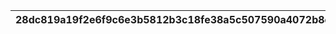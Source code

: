 |28dc819a19f2e6f9c6e3b5812b3c18fe38a5c507590a4072b8d9da93a5482199|3a50e33e56f0bf30abf82e2f036fddd9f64590cd81386a37a02739aaa6e407a2|12038329df1eac43364c5f47baf98bc297d69c2fa75b5eaeda441fee0c632da4|75f84eff9baedcd852f8ee88eba79f4cead079cecf81b1b85c368cb14935e4bd|58c6c03e7491433fe965b80daa55fa0da107a5bb915808b4b0d3a9c84223bc67|f7e62dd6e6aa4ec7d2c3701bef1e96ef117cbf43e6921283cadb62ab273adee4|251e14aeb0d40db83542a0690d79c6ac48a76c8eb18182121e024de60b52409f|b007156fb53f69554a56af000c51bf851cc5a7e8aa2511daa80a4c01d862f372|80ce7992bcc3dbed3ddce28d7c933f900f025bfb2fbc839906d8f68c69edd2a1|33b1eff6578cd8961f64b672bfbbc21303acc234d45ec2dff8f199134266299c|ae5ae66e2e71021c45f69970b3ca042fe120d8aecc9009fb3d43a9a7ee5206c0|3ce677775e6f2623f49327f7eaba9605bc17dfa653a9e94c2ebfca8b3b615713|7558be70bee1504d9f08c6fbd69b5c125af94f69e0e324b8d13680b78a021854|fa626db1e06b8f60a2ca0fda9d2d063271356b25a1c8466816da5f5bee02dbee|bed0c5d2a0894226d1b322755da739ffa991b4909250d3a0bc6e92f0c4c02f72|68206b9e9e4a9ff0ccdb46f878c2101eb4fd2d39e0743f67a7f232079ea2b330|54c8743c99677383ba74301597b69daeb1ffe10f4c6a81272979cf118923f092|ca992671dc5c8fa6f416a074071eb6f57f6deac3342fcba2e6761fa911c833c1|376529645a3c8cbde20846d66fa3b17907874d27b4bcda64eb8df5e9a1bf4921|e8bb06a252bbed0d4da03edde877f2a201f61a4c49805d2b72866c9c5a11f7d8|
| --- | --- | --- | --- | --- | --- | --- | --- | --- | --- | --- | --- | --- | --- | --- | --- | --- | --- | --- | --- |